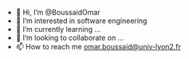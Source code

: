 - 👋 Hi, I’m @BoussaidOmar
- 👀 I’m interested in software engineering
- 🌱 I’m currently learning ...
- 💞️ I’m looking to collaborate on ...
- 📫 How to reach me omar.boussaid@univ-lyon2.fr

<!---
BoussaidOmar/BoussaidOmar is a ✨ special ✨ repository because its `README.md` (this file) appears on your GitHub profile.
You can click the Preview link to take a look at your changes.
--->
